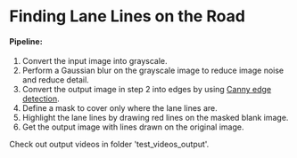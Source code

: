 # Finding Lane Lines on the Road

#### Pipeline:

1. Convert the input image into grayscale.
2. Perform a Gaussian blur on the grayscale image to reduce image noise and reduce detail.
3. Convert the output image in step 2 into edges by using [Canny edge detection](https://en.wikipedia.org/wiki/Canny_edge_detector).
4. Define a mask to cover only where the lane lines are.
5. Highlight the lane lines by drawing red lines on the masked blank image.
6. Get the output image with lines drawn on the original image.

Check out output videos in folder 'test_videos_output'.

